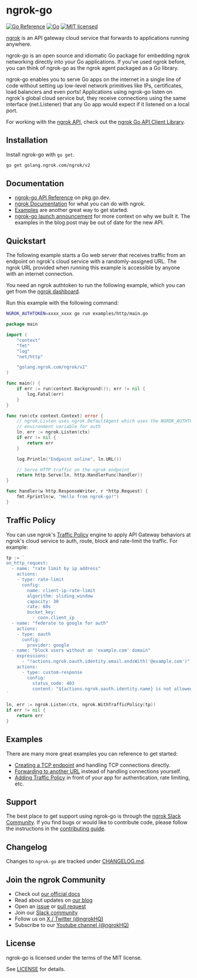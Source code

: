 # ngrok-go

[![Go Reference](https://pkg.go.dev/badge/golang.ngrok.com/ngrok/v2.svg)](https://pkg.go.dev/golang.ngrok.com/ngrok/v2)
[![Go](https://github.com/ngrok/ngrok-go/actions/workflows/buildandtest.yml/badge.svg)](https://github.com/ngrok/ngrok-go/actions/workflows/buildandtest.yml)
[![MIT licensed](https://img.shields.io/badge/license-MIT-blue.svg)](https://github.com/ngrok/ngrok-go/blob/main/LICENSE.txt)


[ngrok](https://ngrok.com) is an API gateway cloud service that forwards to
applications running anywhere.

ngrok-go is an open source and idiomatic Go package for embedding ngrok
networking directly into your Go applications. If you've used ngrok before, you
can think of ngrok-go as the ngrok agent packaged as a Go library.

ngrok-go enables you to serve Go apps on the internet in a single line of code
without setting up low-level network primitives like IPs, certificates, load
balancers and even ports! Applications using ngrok-go listen on ngrok's global
cloud service but, they receive connections using the same interface
(net.Listener) that any Go app would expect if it listened on a local port.

For working with the [ngrok API](https://ngrok.com/docs/api/), check out the [ngrok Go API Client Library](https://github.com/ngrok/ngrok-api-go).

## Installation

Install ngrok-go with `go get`.

```sh
go get golang.ngrok.com/ngrok/v2
```

## Documentation

- [ngrok-go API Reference](https://pkg.go.dev/golang.ngrok.com/ngrok/v2) on pkg.go.dev.
- [ngrok Documentation](https://ngrok.com/docs) for what you can do with ngrok.
- [Examples](./examples) are another great way to get started.
- [ngrok-go launch announcement](https://ngrok.com/blog-post/ngrok-go) for more context on why we built it. The examples in the blog post may be out of date for the new API.

## Quickstart

The following example starts a Go web server that receives traffic from an
endpoint on ngrok's cloud service with a randomly-assigned URL. The ngrok URL
provided when running this example is accessible by anyone with an internet
connection.

You need an ngrok authtoken to run the following example, which you can get from
the [ngrok dashboard](https://dashboard.ngrok.com/get-started/your-authtoken).

Run this example with the following command:

```sh
NGROK_AUTHTOKEN=xxxx_xxxx go run examples/http/main.go
```

```go
package main

import (
	"context"
	"fmt"
	"log"
	"net/http"

	"golang.ngrok.com/ngrok/v2"
)

func main() {
	if err := run(context.Background()); err != nil {
		log.Fatal(err)
	}
}

func run(ctx context.Context) error {
	// ngrok.Listen uses ngrok.DefaultAgent which uses the NGROK_AUTHTOKEN
	// environment variable for auth
	ln, err := ngrok.Listen(ctx)
	if err != nil {
		return err
	}

	log.Println("Endpoint online", ln.URL())

	// Serve HTTP traffic on the ngrok endpoint
	return http.Serve(ln, http.HandlerFunc(handler))
}

func handler(w http.ResponseWriter, r *http.Request) {
	fmt.Fprintln(w, "Hello from ngrok-go!")
}
```

## Traffic Policy

You can use ngrok's [Traffic Policy](https://ngrok.com/docs/traffic-policy/)
engine to apply API Gateway behaviors at ngrok's cloud service to auth, route,
block and rate-limit the traffic. For example:

```go
tp := `
on_http_request:
  - name: "rate limit by ip address"
    actions:
    - type: rate-limit
      config:
        name: client-ip-rate-limit
        algorithm: sliding_window
        capacity: 30
        rate: 60s
        bucket_key:
          - conn.client_ip
  - name: "federate to google for auth"
    actions:
    - type: oauth
      config:
        provider: google
  - name: "block users without an 'example.com' domain"
    expressions:
      - "!actions.ngrok.oauth.identity.email.endsWith('@example.com')"
    actions:
      - type: custom-response
        config:
          status_code: 403
          content: "${actions.ngrok.oauth.identity.name} is not allowed"
`

ln, err := ngrok.Listen(ctx, ngrok.WithTrafficPolicy(tp))
if err != nil {
	return err
}
```

## Examples

There are many more great examples you can reference to get started:

- [Creating a TCP endpoint](./examples/tcp/) and handling TCP connections directly.
- [Forwarding to another URL](./examples/forward/) instead of handling connections yourself.
- [Adding Traffic Policy](./examples/traffic-policy/) in front of your app for authentication, rate limiting, etc.

## Support

The best place to get support using ngrok-go is through the [ngrok Slack Community](https://ngrok.com/slack). If you find bugs or would like to contribute code, please follow the instructions in the [contributing guide](/CONTRIBUTING.md).

## Changelog

Changes to `ngrok-go` are tracked under [CHANGELOG.md](https://github.com/ngrok/ngrok-go/blob/main/CHANGELOG.md).

## Join the ngrok Community

- Check out [our official docs](https://docs.ngrok.com)
- Read about updates on [our blog](https://ngrok.com/blog)
- Open an [issue](https://github.com/ngrok/ngrok-go/issues) or [pull request](https://github.com/ngrok/ngrok-go/pulls)
- Join our [Slack community](https://ngrok.com/slack)
- Follow us on [X / Twitter (@ngrokHQ)](https://twitter.com/ngrokhq)
- Subscribe to our [Youtube channel (@ngrokHQ)](https://www.youtube.com/@ngrokhq)

## License

ngrok-go is licensed under the terms of the MIT license.

See [LICENSE](./LICENSE.txt) for details.
